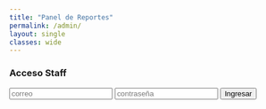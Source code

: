 ```yaml
---
title: "Panel de Reportes"
permalink: /admin/
layout: single
classes: wide
---
```


<div id="auth">
  <h3>Acceso Staff</h3>
  <input id="email" type="email" placeholder="correo">
  <input id="password" type="password" placeholder="contraseña">
  <button id="login">Ingresar</button>
  <p id="auth-msg"></p>
</div>

<div id="panel" style="display:none">
  <h3>Reportes</h3>
  <div id="filters">
    <select id="statusFilter">
      <option value="">Todos</option>
      <option>nuevo</option>
      <option>en_progreso</option>
      <option>resuelto</option>
      <option>archivado</option>
    </select>
    <button id="reload">Recargar</button>
  </div>
  <div id="list"></div>
</div>

<script src="https://esm.sh/@supabase/supabase-js@2"></script>
<script>
  const supabaseUrl = "TU_SUPABASE_URL";
  const supabaseAnon = "TU_SUPABASE_ANON_KEY";
  const sb = supabase.createClient(supabaseUrl, supabaseAnon);

  const authBox = document.getElementById('auth');
  const panel   = document.getElementById('panel');
  const list    = document.getElementById('list');
  const statusFilter = document.getElementById('statusFilter');

  document.getElementById('login').onclick = async () => {
    const email = document.getElementById('email').value.trim();
    const password = document.getElementById('password').value.trim();
    const { error } = await sb.auth.signInWithPassword({ email, password });
    document.getElementById('auth-msg').textContent = error ? error.message : '';
    if (!error) { authBox.style.display='none'; panel.style.display='block'; load(); }
  };

  document.getElementById('reload').onclick = load;
  statusFilter.onchange = load;

  async function load() {
    list.textContent = 'Cargando...';
    let q = sb.from('reports').select('*').order('created_at', { ascending:false });
    if (statusFilter.value) q = q.eq('status', statusFilter.value);
    const { data, error } = await q;
    if (error) { list.textContent = error.message; return; }
    list.innerHTML = data.map(render).join('');
    bindActions();
  }

  function render(r) {
    return `
      <div class="card" data-id="${r.id}">
        <h4>${r.category} — <small>${new Date(r.created_at).toLocaleString()}</small></h4>
        <p><b>Nick:</b> ${r.player_nick} · <b>Email:</b> ${r.player_email}</p>
        <p><b>Modo:</b> ${r.server_mode} · <b>Estado:</b> <span class="status">${r.status}</span></p>
        ${r.evidence_url ? `<p><b>Evidencia:</b> <a href="${r.evidence_url}" target="_blank">${r.evidence_url}</a></p>` : ''}
        <p>${r.description.replaceAll('<','&lt;')}</p>
        ${r.admin_reply ? `<p><b>Respuesta:</b> ${r.admin_reply}</p>` : ''}
        <div class="actions">
          <select class="set-status">
            <option value="">Cambiar estado…</option>
            <option>nuevo</option>
            <option>en_progreso</option>
            <option>resuelto</option>
            <option>archivado</option>
          </select>
          <button class="reply">Responder (email)</button>
          <button class="delete">Eliminar</button>
        </div>
      </div>
    `;
  }

  function bindActions() {
    document.querySelectorAll('.set-status').forEach(sel => {
      sel.onchange = async (e) => {
        const card = e.target.closest('.card');
        const id = card.dataset.id;
        const status = e.target.value;
        if (!status) return;
        await sb.from('reports').update({ status }).eq('id', id);
        card.querySelector('.status').textContent = status;
      };
    });

    document.querySelectorAll('.delete').forEach(btn => {
      btn.onclick = async (e) => {
        const card = e.target.closest('.card');
        if (!confirm('¿Eliminar reporte?')) return;
        await sb.from('reports').delete().eq('id', card.dataset.id);
        card.remove();
      };
    });

    document.querySelectorAll('.reply').forEach(btn => {
      btn.onclick = async (e) => {
        const card = e.target.closest('.card');
        const id = card.dataset.id;
        const to = card.querySelector('p b + text') // ignorar
        const email = card.querySelector('p').innerHTML.match(/Email:<\/b>\s([^<]+)/)[1];
        const subject = prompt('Asunto del correo:', 'Respuesta a tu reporte');
        if (!subject) return;
        const message = prompt('Mensaje (HTML simple permitido):', '¡Gracias por el reporte! Hemos tomado acción.');
        if (!message) return;
        // Llamar Edge Function
        const { error } = await sb.functions.invoke('send-reply', {
          body: { to: email, subject, message, report_id: id }
        });
        if (error) alert('Error enviando correo: ' + error.message);
        else alert('Enviado ✅');
      };
    });
  }
</script>